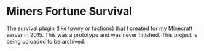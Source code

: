 # Miners Fortune Survival

The survival plugin (like towny or factions) that I created for my Minecraft server in 2015.
This was a prototype and was never finished. This project is being uploaded to be archived.
